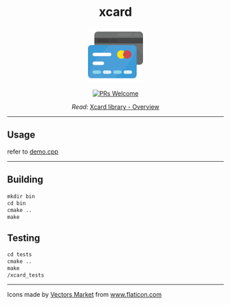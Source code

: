<div align="center">

# xcard

<img src="assets/credit-card.png" width="128" height="128" alt="Photo of 3 cats">

[![PRs Welcome](https://img.shields.io/badge/PRs-welcome-brightgreen.svg?style=flat-square)](http://makeapullrequest.com) 

*Read*: [Xcard library - Overview](https://stdin.top/posts/xcard/)

</div>

---

## Usage


refer to [demo.cpp](src/demo.cpp)

---

## Building

```
mkdir bin
cd bin
cmake ..
make
```

## Testing

```
cd tests
cmake ..
make
/xcard_tests
```


---

Icons made by <a href="https://www.flaticon.com/authors/vectors-market" title="Vectors Market">Vectors Market</a> from <a href="https://www.flaticon.com/" title="Flaticon"> www.flaticon.com</a>